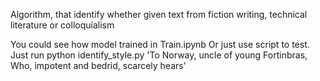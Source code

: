 Algorithm, that identify whether given text from fiction writing, technical literature or сolloquialism

You could see how model trained in Train.ipynb
Or just use script to test. Just run python identify_style.py 'To Norway, uncle of young Fortinbras, Who, impotent and bedrid, scarcely hears'
